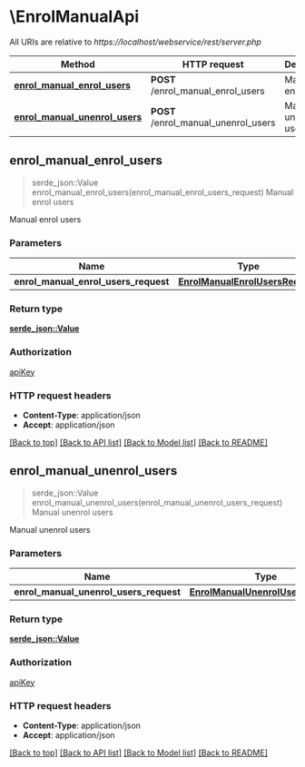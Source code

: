 # \EnrolManualApi

All URIs are relative to *https://localhost/webservice/rest/server.php*

Method | HTTP request | Description
------------- | ------------- | -------------
[**enrol_manual_enrol_users**](EnrolManualApi.md#enrol_manual_enrol_users) | **POST** /enrol_manual_enrol_users | Manual enrol users
[**enrol_manual_unenrol_users**](EnrolManualApi.md#enrol_manual_unenrol_users) | **POST** /enrol_manual_unenrol_users | Manual unenrol users



## enrol_manual_enrol_users

> serde_json::Value enrol_manual_enrol_users(enrol_manual_enrol_users_request)
Manual enrol users

Manual enrol users

### Parameters


Name | Type | Description  | Required | Notes
------------- | ------------- | ------------- | ------------- | -------------
**enrol_manual_enrol_users_request** | [**EnrolManualEnrolUsersRequest**](EnrolManualEnrolUsersRequest.md) |  | [required] |

### Return type

[**serde_json::Value**](serde_json::Value.md)

### Authorization

[apiKey](../README.md#apiKey)

### HTTP request headers

- **Content-Type**: application/json
- **Accept**: application/json

[[Back to top]](#) [[Back to API list]](../README.md#documentation-for-api-endpoints) [[Back to Model list]](../README.md#documentation-for-models) [[Back to README]](../README.md)


## enrol_manual_unenrol_users

> serde_json::Value enrol_manual_unenrol_users(enrol_manual_unenrol_users_request)
Manual unenrol users

Manual unenrol users

### Parameters


Name | Type | Description  | Required | Notes
------------- | ------------- | ------------- | ------------- | -------------
**enrol_manual_unenrol_users_request** | [**EnrolManualUnenrolUsersRequest**](EnrolManualUnenrolUsersRequest.md) |  | [required] |

### Return type

[**serde_json::Value**](serde_json::Value.md)

### Authorization

[apiKey](../README.md#apiKey)

### HTTP request headers

- **Content-Type**: application/json
- **Accept**: application/json

[[Back to top]](#) [[Back to API list]](../README.md#documentation-for-api-endpoints) [[Back to Model list]](../README.md#documentation-for-models) [[Back to README]](../README.md)

